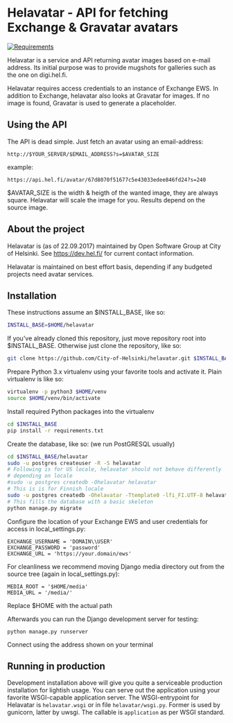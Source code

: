 Helavatar - API for fetching Exchange & Gravatar avatars
========================================================
[![Requirements](https://requires.io/github/City-of-Helsinki/helavatar/requirements.svg?branch=master)](https://requires.io/github/City-of-Helsinki/helavatar/requirements/?branch=master)


Helavatar is a service and API returning avatar images based on e-mail
address. Its initial purpose was to provide mugshots for galleries such as
the one on digi.hel.fi.

Helavatar requires access credentials to an instance of Exchange EWS. In
addition to Exchange, helavatar also looks at Gravatar for images. If no
image is found, Gravatar is used to generate a placeholder.

Using the API
-------------
The API is dead simple. Just fetch an avatar using an email-address:
```
http://$YOUR_SERVER/$EMAIL_ADDRESS?s=$AVATAR_SIZE
```
example:
```
https://api.hel.fi/avatar/67d8070f51677c5e43033edee846fd24?s=240
```

$AVATAR_SIZE is the width & heigth of the wanted image, they are always
square. Helavatar will scale the image for you. Results depend on the
source image.

About the project
-----------------
Helavatar is (as of 22.09.2017) maintained by Open Software Group at City of
Helsinki. See https://dev.hel.fi/ for current contact information.

Helavatar is maintained on best effort basis, depending if any budgeted
projects need avatar services.

Installation
------------

These instructions assume an $INSTALL_BASE, like so:
```bash
INSTALL_BASE=$HOME/helavatar
```
If you've already cloned this repository, just move repository root into
$INSTALL_BASE. Otherwise just clone the repository, like so:
```bash
git clone https://github.com/City-of-Helsinki/helavatar.git $INSTALL_BASE
```
Prepare Python 3.x virtualenv using your favorite tools and activate it. Plain virtualenv is like so:
```bash
virtualenv -p python3 $HOME/venv
source $HOME/venv/bin/activate
```
Install required Python packages into the virtualenv
```bash
cd $INSTALL_BASE
pip install -r requirements.txt
```
Create the database, like so: (we run PostGRESQL usually)
```bash
cd $INSTALL_BASE/helavatar
sudo -u postgres createuser -R -S helavatar
# Following is for US locale, helavatar should not behave differently
# depending on locale
#sudo -u postgres createdb -Ohelavatar helavatar
# This is is for Finnish locale
sudo -u postgres createdb -Ohelavatar -Ttemplate0 -lfi_FI.UTF-8 helavatar
# This fills the database with a basic skeleton
python manage.py migrate
```
Configure the location of your Exchange EWS and user credentials for access
in local_settings.py:
```
EXCHANGE_USERNAME = 'DOMAIN\\USER'
EXCHANGE_PASSWORD = 'password'
EXCHANGE_URL = 'https://your.domain/ews'
```

For cleanliness we recommend moving Django media directory out from the
source tree (again in local_settings.py):
```
MEDIA_ROOT = '$HOME/media'
MEDIA_URL = '/media/'
```
Replace $HOME with the actual path

Afterwards you can run the Django development server for testing:
```
python manage.py runserver
```
Connect using the address shown on your terminal


Running in production
---------------------
Development installation above will give you quite a serviceable production
installation for lightish usage. You can serve out the application using your
favorite WSGI-capable application server. The WSGI-entrypoint for Helavatar
is ```helavatar.wsgi``` or in file ```helavatar/wsgi.py```. Former is
used by gunicorn, latter by uwsgi. The callable is ```application``` as per
WSGI standard.
